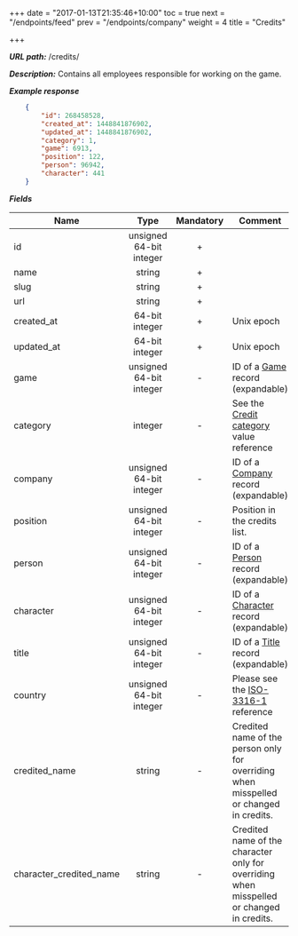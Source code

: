 +++
date = "2017-01-13T21:35:46+10:00"
toc = true
next = "/endpoints/feed"
prev = "/endpoints/company"
weight = 4
title = "Credits"

+++

***URL path:*** /credits/

***Description:*** Contains all employees responsible for working on the game.

***Example response***

```json
    {
        "id": 268458528,
        "created_at": 1448841876902,
        "updated_at": 1448841876902,
        "category": 1,
        "game": 6913,
        "position": 122,
        "person": 96942,
        "character": 441
    }
```

***Fields***

| Name       | Type                              | Mandatory | Comment |
| ---------- |:---------------------------------:|:---------:| ------- |
| id         | unsigned 64-bit integer           |     +     ||
| name       | string                            |     +     ||
| slug       | string                            |     +     ||
| url        | string                            |     +     ||
| created_at | 64-bit integer                    |     +     | Unix epoch |
| updated_at | 64-bit integer                    |     +     | Unix epoch |
| game       | unsigned 64-bit integer           |     -     | ID of a [Game](../game) record (expandable) |
| category   | integer                           |     -     | See the [Credit category](../../enum-fields/credit-category) value reference |
| company    | unsigned 64-bit integer           |     -     | ID of a [Company](../company) record (expandable) |
| position    | unsigned 64-bit integer           |     -     | Position in the credits list. |
| person    | unsigned 64-bit integer           |     -     | ID of a [Person](../person) record (expandable) |
| character    | unsigned 64-bit integer           |     -     | ID of a [Character](../character) record (expandable) |
| title    | unsigned 64-bit integer           |     -     | ID of a [Title](../title) record (expandable) |
| country    | unsigned 64-bit integer           |     -     | Please see the [ISO-3316-1](https://en.wikipedia.org/wiki/ISO_3166-1_numeric) reference |
| credited_name        | string                            |     -     | Credited name of the person only for overriding when misspelled or changed in credits. |
| character_credited_name        | string                            |     -     | Credited name of the character only for overriding when misspelled or changed in credits. |
